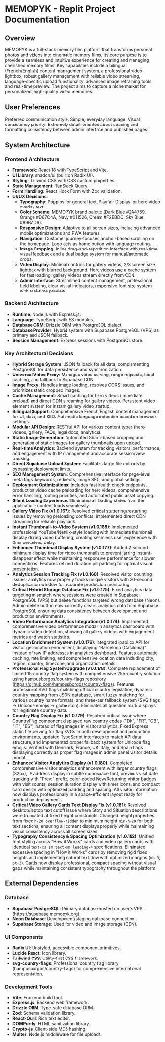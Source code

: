 # MEMOPYK - Replit Project Documentation

## Overview
MEMOPYK is a full-stack memory film platform that transforms personal photos and videos into cinematic memory films. Its core purpose is to provide a seamless and intuitive experience for creating and managing cherished memory films. Key capabilities include a bilingual (French/English) content management system, a professional video lightbox, robust gallery management with reliable video streaming, language-specific upload functionality, advanced image reframing tools, and real-time preview. The project aims to capture a niche market for personalized, high-quality video memories.

## User Preferences
Preferred communication style: Simple, everyday language.
Visual consistency priority: Extremely detail-oriented about spacing and formatting consistency between admin interface and published pages.

## System Architecture

### Frontend Architecture
- **Framework**: React 18 with TypeScript and Vite.
- **UI Library**: shadcn/ui (built on Radix UI).
- **Styling**: Tailwind CSS with CSS custom properties.
- **State Management**: TanStack Query.
- **Form Handling**: React Hook Form with Zod validation.
- **UI/UX Decisions**:
    - **Typography**: Poppins for general text, Playfair Display for hero video overlay text.
    - **Color Scheme**: MEMOPYK brand palette (Dark Blue #2A4759, Orange #D67C4A, Navy #011526, Cream #F2EBDC, Sky Blue #89BAD9).
    - **Responsive Design**: Adaptive to all screen sizes, including advanced mobile optimizations and PWA features.
    - **Navigation**: Customer journey-focused anchor-based scrolling on the homepage. Logo acts as home button with language routing.
    - **Image Cropping**: Inline drag-and-reposition interface with real-time visual feedback and a dual badge system for manual/automatic crops.
    - **Video Display**: Minimal controls for gallery videos, 2/3 screen size lightbox with blurred background. Hero videos use a cache system for fast loading; gallery videos stream directly from CDN.
    - **Admin Interface**: Streamlined content management, professional field labeling, clear visual indicators, responsive font size system with real-time preview.

### Backend Architecture
- **Runtime**: Node.js with Express.js.
- **Language**: TypeScript with ES modules.
- **Database ORM**: Drizzle ORM with PostgreSQL dialect.
- **Database Provider**: Hybrid system with Supabase PostgreSQL (VPS) as primary and JSON fallback.
- **Session Management**: Express sessions with PostgreSQL store.

### Key Architectural Decisions
- **Hybrid Storage System**: JSON fallback for all data, complementing PostgreSQL for data persistence and synchronization.
- **Universal Video Proxy**: Manages video serving, range requests, local caching, and fallback to Supabase CDN.
- **Image Proxy**: Handles image loading, resolves CORS issues, and prioritizes static cropped images.
- **Cache Management**: Smart caching for hero videos (immediate preload) and direct CDN streaming for gallery videos. Persistent video element system for instant gallery video startup.
- **Bilingual Support**: Comprehensive French/English content management for UI, data, and SEO. Automatic language detection based on browser settings.
- **Modular API Design**: RESTful API for various content types (hero videos, gallery, FAQs, legal docs, analytics).
- **Static Image Generation**: Automated Sharp-based cropping and generation of static images for gallery thumbnails upon upload.
- **Real-time Analytics**: Backend system for tracking visitors, performance, and engagement with IP management and accurate session/view tracking.
- **Direct Supabase Upload System**: Facilitates large file uploads by bypassing deployment limits.
- **SEO Management System**: Comprehensive interface for page-level meta tags, keywords, redirects, image SEO, and global settings.
- **Deployment Optimizations**: Includes fast health check endpoints, production video cache preloading for hero videos, comprehensive error handling, routing priorities, and automated public asset copying.
- **Silent Loading Experience**: Eliminated all loading states from the application; content loads seamlessly.
- **Gallery Video Fix (v1.0.167)**: Resolved critical stuttering/restarting issues by removing preloading conflicts; implemented direct CDN streaming for reliable playback.
- **Instant Thumbnail-to-Video System (v1.0.168)**: Implemented professional YouTube/Netflix-style loading with immediate thumbnail display during video buffering, creating seamless user experience with 0ms perceived delay.
- **Enhanced Thumbnail Display System (v1.0.177)**: Added 2-second minimum display time for video thumbnails to prevent jarring instant-disappear effect while maintaining responsive performance for slower connections. Features refined duration pill padding for optimal visual presentation.
- **Analytics Session Tracking Fix (v1.0.168)**: Resolved visitor counting issues; analytics now properly tracks unique visitors with 30-second deduplication window for accurate production monitoring.
- **Critical Hybrid Storage Database Fix (v1.0.175)**: Fixed analytics data targeting mismatch where sessions were created in Supabase PostgreSQL (VPS) but delete functions targeted wrong database (Neon). Admin delete button now correctly clears analytics data from Supabase PostgreSQL ensuring data consistency between development and production environments.
- **Video Performance Analytics Integration (v1.0.174)**: Implemented comprehensive video performance modal in analytics dashboard with dynamic video detection, showing all gallery videos with engagement metrics and watch statistics.
- **Location Enrichment System (v1.0.176)**: Integrated ipapi.co API for visitor geolocation enrichment, displaying "Barcelona (Catalonia)" instead of raw IP addresses in analytics dashboard. Features automatic caching, rate limiting, and comprehensive location data including city, region, country, timezone, and organization details.
- **Professional Flag System Upgrade (v1.0.178)**: Complete replacement of limited 15-country flag system with comprehensive 255-country solution using hampusborgos/country-flags repository (https://github.com/hampusborgos/country-flags). Features professional SVG flags matching official country legislation, dynamic country mapping from JSON database, smart fuzzy matching for various country name formats, and three-tier fallback system (SVG flags → Unicode emojis → globe icon). Eliminates all question mark displays for legitimate country data.
- **Country Flag Display Fix (v1.0.179)**: Resolved critical issue where CountryFlag component displayed raw country codes ("DK", "FR", "GB", "IT", "ES") instead of flag images in visitor analytics. Fixed Express static file serving for flag SVGs in both development and production environments, updated TypeScript interfaces to match API data structure, and implemented proper fallback system for Unicode flag emojis. Verified with Denmark, France, UK, Italy, and Spain flags displaying correctly as proper flag images in admin panel visitor details modal.
- **Enhanced Visitor Analytics Display (v1.0.180)**: Completed comprehensive visitor analytics enhancement with larger country flags (32px), IP address display in subtle monospace font, previous visit date tracking with "Prev:" prefix, color-coded New/Returning visitor badges with visit counts, session duration display with timer icons, and compact card design with optimized padding and spacing. All visitor information now displays professionally in a space-efficient layout ready for production deployment.
- **Critical Video Gallery Cards Text Display Fix (v1.0.181)**: Resolved desktop/laptop text cutoff issue where Story and Situation descriptions were truncated at fixed height constraints. Changed height properties from fixed `h-20 overflow-hidden` to minimum height `min-h-20` for both text sections, ensuring all content displays properly while maintaining visual consistency across all screen sizes.
- **Typography Consistency & Spacing Optimization (v1.0.182)**: Unified font styling across "How it Works" cards and video gallery cards with identical `text-xs sm:text-sm leading-4` specifications. Eliminated excessive spacing in "How it Works" cards by removing rigid fixed heights and implementing natural text flow with optimized margins (`mb-3`, `pt-3`). Cards now display professional, compact spacing without visual gaps while maintaining consistent typography throughout the platform.

## External Dependencies

### Database
- **Supabase PostgreSQL**: Primary database hosted on user's VPS (https://supabase.memopyk.org).
- **Neon Database**: Development/staging database connection.
- **Supabase Storage**: Used for video and image storage (CDN).

### UI Components
- **Radix UI**: Unstyled, accessible component primitives.
- **Lucide React**: Icon library.
- **Tailwind CSS**: Utility-first CSS framework.
- **svg-country-flags**: Professional country flag library (hampusborgos/country-flags) for comprehensive international representation.

### Development Tools
- **Vite**: Frontend build tool.
- **Express.js**: Backend web framework.
- **Drizzle ORM**: Type-safe database ORM.
- **Zod**: Schema validation library.
- **React-Quill**: Rich text editor.
- **DOMPurify**: HTML sanitization library.
- **Crypto-js**: Client-side MD5 hashing.
- **Multer**: Node.js middleware for file uploads.